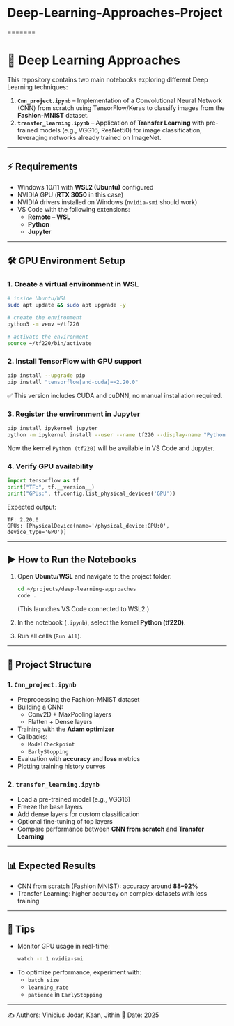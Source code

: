 # Deep-Learning-Approaches-Project
=======
# 🧠 Deep Learning Approaches

This repository contains two main notebooks exploring different Deep Learning techniques:

1. **`Cnn_project.ipynb`** – Implementation of a Convolutional Neural Network (CNN) from scratch using TensorFlow/Keras to classify images from the **Fashion-MNIST** dataset.  
2. **`transfer_learning.ipynb`** – Application of **Transfer Learning** with pre-trained models (e.g., VGG16, ResNet50) for image classification, leveraging networks already trained on ImageNet.

---

## ⚡ Requirements

- Windows 10/11 with **WSL2 (Ubuntu)** configured  
- NVIDIA GPU (**RTX 3050** in this case)  
- NVIDIA drivers installed on Windows (`nvidia-smi` should work)  
- VS Code with the following extensions:
  - **Remote – WSL**
  - **Python**
  - **Jupyter**

---

## 🛠️ GPU Environment Setup

### 1. Create a virtual environment in WSL
```bash
# inside Ubuntu/WSL
sudo apt update && sudo apt upgrade -y

# create the environment
python3 -m venv ~/tf220

# activate the environment
source ~/tf220/bin/activate
```

### 2. Install TensorFlow with GPU support
```bash
pip install --upgrade pip
pip install "tensorflow[and-cuda]==2.20.0"
```

✅ This version includes CUDA and cuDNN, no manual installation required.

### 3. Register the environment in Jupyter
```bash
pip install ipykernel jupyter
python -m ipykernel install --user --name tf220 --display-name "Python (tf220)"
```

Now the kernel `Python (tf220)` will be available in VS Code and Jupyter.

### 4. Verify GPU availability
```python
import tensorflow as tf
print("TF:", tf.__version__)
print("GPUs:", tf.config.list_physical_devices('GPU'))
```

Expected output:
```
TF: 2.20.0
GPUs: [PhysicalDevice(name='/physical_device:GPU:0', device_type='GPU')]
```

---

## ▶️ How to Run the Notebooks

1. Open **Ubuntu/WSL** and navigate to the project folder:
   ```bash
   cd ~/projects/deep-learning-approaches
   code .
   ```
   (This launches VS Code connected to WSL2.)

2. In the notebook (`.ipynb`), select the kernel **Python (tf220)**.

3. Run all cells (`Run All`).

---

## 📂 Project Structure

### 1. `Cnn_project.ipynb`
- Preprocessing the Fashion-MNIST dataset  
- Building a CNN:
  - Conv2D + MaxPooling layers  
  - Flatten + Dense layers  
- Training with the **Adam optimizer**  
- Callbacks:
  - `ModelCheckpoint`  
  - `EarlyStopping`  
- Evaluation with **accuracy** and **loss** metrics  
- Plotting training history curves

### 2. `transfer_learning.ipynb`
- Load a pre-trained model (e.g., VGG16)  
- Freeze the base layers  
- Add dense layers for custom classification  
- Optional fine-tuning of top layers  
- Compare performance between **CNN from scratch** and **Transfer Learning**

---

## 📊 Expected Results
- CNN from scratch (Fashion MNIST): accuracy around **88–92%**  
- Transfer Learning: higher accuracy on complex datasets with less training  

---

## 📌 Tips
- Monitor GPU usage in real-time:
  ```bash
  watch -n 1 nvidia-smi
  ```
- To optimize performance, experiment with:
  - `batch_size`
  - `learning_rate`
  - `patience` in `EarlyStopping`

---

✍️ Authors: Vinicius Jodar, Kaan, Jithin
📅 Date: 2025

